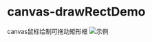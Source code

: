 # canvas-drawRectDemo
canvas鼠标绘制可拖动矩形框
![示例](https://github.com/pbgf/canvas-drawRectDemo/blob/master/demo.gif)
